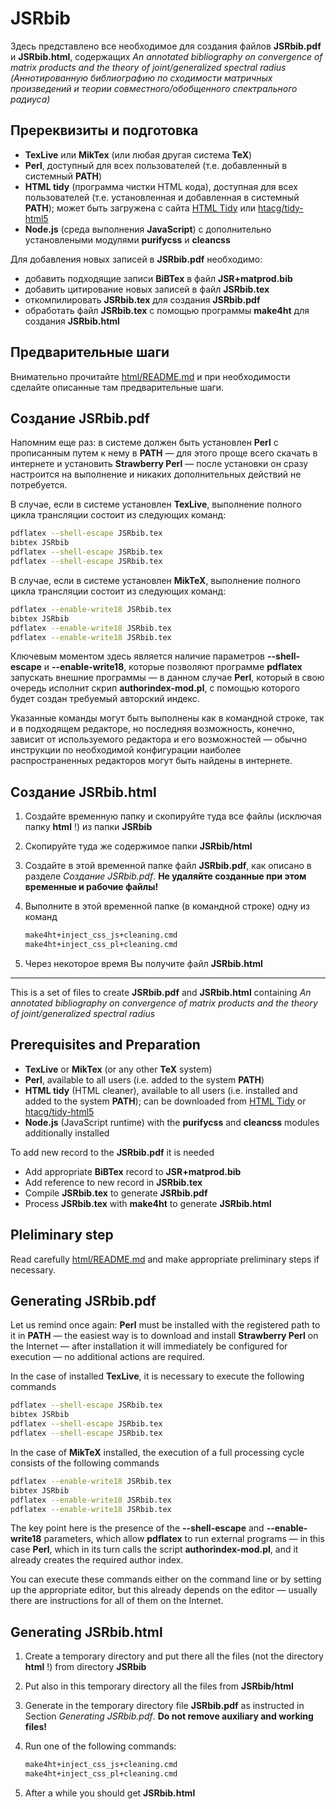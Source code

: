 # JSRbib

Здесь представлено все необходимое для создания файлов **JSRbib.pdf** и **JSRbib.html**,  содержащих *An annotated bibliography on convergence of matrix products and the theory of joint/generalized spectral radius* *(Аннотированную библиографию по сходимости матричных произведений и теории совместного/обобщенного спектрального радиуса)*

## Пререквизиты и подготовка

* **TexLive** или **MikTex** (или любая другая система **TeX**)
* **Perl**, доступный для всех пользователей (т.е. добавленный в системный **PATH**)
* **HTML tidy** (программа чистки HTML кода), доступная для всех пользователей (т.е. установленная и добавленная в системный **PATH**); может быть загружена с сайта [HTML Tidy](https://www.html-tidy.org/) или [htacg/tidy-html5](https://github.com/htacg/tidy-html5)
* **Node.js** (среда выполнения **JavaScript**) с дополнительно установлеными модулями **purifycss** и **cleancss**

Для добавления новых записей в **JSRbib.pdf** необходимо:

* добавить подходящие записи **BiBTex** в файл **JSR+matprod.bib**
* добавить цитирование новых записей в файл **JSRbib.tex**
* откомпилировать **JSRbib.tex** для создания **JSRbib.pdf**
* обработать файл **JSRbib.tex** с помощью программы **make4ht** для создания **JSRbib.html**

## Предварительные шаги

Внимательно прочитайте [html/README.md](html/README.md) и при необходимости сделайте описанные там предварительные шаги.

## Создание JSRbib.pdf

Напомним еще раз: в системе должен быть установлен **Perl** с прописанным путем к нему в **PATH** &mdash; для этого проще всего скачать в интернете и установить **Strawberry Perl** &mdash; после установки он сразу настроится на выполнение и никаких дополнительных действий не потребуется.

В случае, если в системе установлен **TexLive**, выполнение полного цикла трансляции состоит из следующих команд:

```sh
pdflatex --shell-escape JSRbib.tex
bibtex JSRbib
pdflatex --shell-escape JSRbib.tex
pdflatex --shell-escape JSRbib.tex
```

В случае, если в системе установлен **MikTeX**, выполнение полного цикла трансляции состоит из следующих команд:

```sh
pdflatex --enable-write18 JSRbib.tex
bibtex JSRbib
pdflatex --enable-write18 JSRbib.tex
pdflatex --enable-write18 JSRbib.tex
```

Ключевым моментом здесь является наличие параметров **--shell-escape** и **--enable-write18**, которые позволяют программе **pdflatex** запускать внешние программы &mdash; в данном случае **Perl**, который в свою очередь исполнит скрип **authorindex-mod.pl**, с помощью которого будет создан требуемый авторский индекс.

Указанные команды могут быть выполнены как в командной строке, так и в подходящем редакторе, но последняя возможность, конечно, зависит от используемого редактора и его возможностей &mdash; обычно инструкции по необходимой конфигурации наиболее распространенных редакторов могут быть найдены в интернете.

## Создание JSRbib.html

1. Создайте временную папку и скопируйте туда все файлы (исключая папку **html** !) из папки **JSRbib**

2. Скопируйте туда же содержимое папки **JSRbib/html**

3. Создайте в этой временной папке файл **JSRbib.pdf**, как описано в разделе *Создание JSRbib.pdf*. **Не удаляйте созданные при этом временные и рабочие файлы!**

4. Выполните в этой временной папке (в командной строке) одну из команд

    ```sh
    make4ht+inject_css_js+cleaning.cmd
    make4ht+inject_css_pl+cleaning.cmd
    ```

5. Через некоторое время Вы получите файл **JSRbib.html**

---

This is a set of files to create **JSRbib.pdf** and **JSRbib.html** containing *An annotated bibliography on convergence of matrix products and the theory of joint/generalized spectral radius*

## Prerequisites and Preparation

* **TexLive** or **MikTex** (or any other **TeX** system)
* **Perl**, available to all users (i.e. added to the system **PATH**)
* **HTML tidy** (HTML cleaner), available to all users (i.e. installed and added to the system **PATH**); can be downloaded from [HTML Tidy](https://www.html-tidy.org/) or [htacg/tidy-html5](https://github.com/htacg/tidy-html5)
* **Node.js** (JavaScript runtime) with the **purifycss** and **cleancss** modules additionally installed

To add new record to the **JSRbib.pdf** it is needed

* Add appropriate **BiBTex** record to **JSR+matprod.bib**
* Add reference to new record in **JSRbib.tex**
* Compile **JSRbib.tex** to generate **JSRbib.pdf**
* Process **JSRbib.tex** with **make4ht** to generate **JSRbib.html**

## Pleliminary step

Read carefully [html/README.md](html/README.md) and make appropriate preliminary steps if necessary.

## Generating JSRbib.pdf

Let us remind once again: **Perl** must be installed with the registered path to it in **PATH** &mdash; the easiest way is to download and install **Strawberry Perl** on the Internet &mdash; after installation it will immediately be configured for execution &mdash; no additional actions are required.

In the case of installed **TexLive**, it is necessary to execute the following commands

```sh
pdflatex --shell-escape JSRbib.tex
bibtex JSRbib
pdflatex --shell-escape JSRbib.tex
pdflatex --shell-escape JSRbib.tex
```

In the case of **MikTeX** installed, the execution of a full processing cycle consists of the following commands

```sh
pdflatex --enable-write18 JSRbib.tex
bibtex JSRbib
pdflatex --enable-write18 JSRbib.tex
pdflatex --enable-write18 JSRbib.tex
```

The key point here is the presence of the **--shell-escape** and **--enable-write18** parameters, which allow **pdflatex** to run external programs &mdash; in this case **Perl**, which in its turn calls the script **authorindex-mod.pl**, and it already creates the required author index.

You can execute these commands either on the command line or by setting up the appropriate editor, but this already depends on the editor &mdash; usually there are instructions for all of them on the Internet.

## Generating JSRbib.html

1. Create a temporary directory and put there all the files (not the directory **html** !) from directory **JSRbib**

2. Put also in this temporary directory all the files from **JSRbib/html**

3. Generate in the temporary directory file **JSRbib.pdf** as instructed in Section *Generating JSRbib.pdf*. **Do not remove auxiliary and working files!**

4. Run one of the following commands:

    ```sh
    make4ht+inject_css_js+cleaning.cmd
    make4ht+inject_css_pl+cleaning.cmd
    ```

5. After a while you should get **JSRbib.html**
